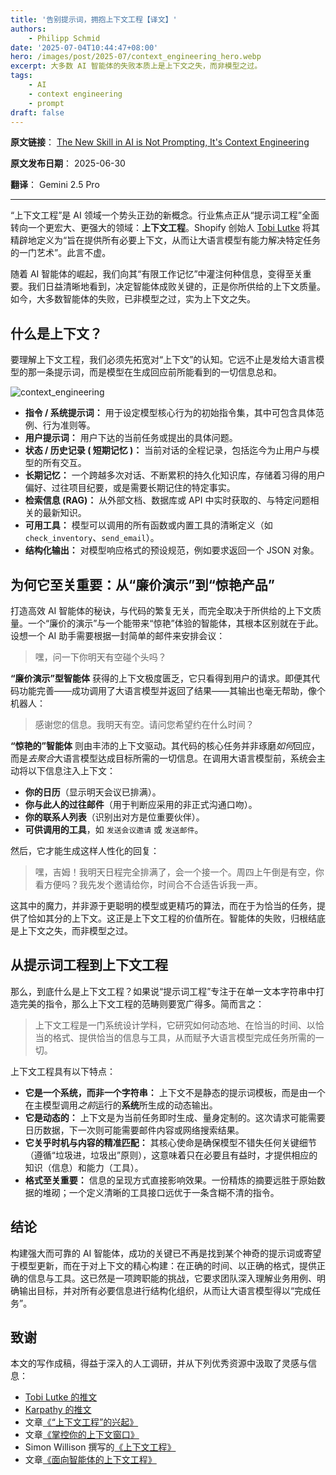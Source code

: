 ```yaml
---
title: '告别提示词，拥抱上下文工程【译文】'
authors:
    - Philipp Schmid
date: '2025-07-04T10:44:47+08:00'
hero: /images/post/2025-07/context_engineering_hero.webp
excerpt: 大多数 AI 智能体的失败本质上是上下文之失，而非模型之过。
tags:
    - AI
    - context engineering
    - prompt
draft: false
---
```


**原文链接**： [The New Skill in AI is Not Prompting, It's Context Engineering](https://www.philschmid.de/context-engineering)

**原文发布日期**： 2025-06-30

**翻译**： Gemini 2.5 Pro

---

“上下文工程”是 AI 领域一个势头正劲的新概念。行业焦点正从“提示词工程”全面转向一个更宏大、更强大的领域：**上下文工程**。Shopify 创始人 [Tobi Lutke](https://x.com/tobi/status/1935533422589399127) 将其精辟地定义为“旨在提供所有必要上下文，从而让大语言模型有能力解决特定任务的一门艺术”。此言不虚。

随着 AI 智能体的崛起，我们向其“有限工作记忆”中灌注何种信息，变得至关重要。我们日益清晰地看到，决定智能体成败关键的，正是你所供给的上下文质量。如今，大多数智能体的失败，已非模型之过，实为上下文之失。

## 什么是上下文？

要理解上下文工程，我们必须先拓宽对“上下文”的认知。它远不止是发给大语言模型的那一条提示词，而是模型在生成回应前所能看到的一切信息总和。

![context_engineering](/images/post/2025-07/context_engineering.webp)

- **指令 / 系统提示词：** 用于设定模型核心行为的初始指令集，其中可包含具体范例、行为准则等。
- **用户提示词：** 用户下达的当前任务或提出的具体问题。
- **状态 / 历史记录 ( 短期记忆 )：** 当前对话的全程记录，包括迄今为止用户与模型的所有交互。
- **长期记忆：** 一个跨越多次对话、不断累积的持久化知识库，存储着习得的用户偏好、过往项目纪要，或是需要长期记住的特定事实。
- **检索信息 (RAG)：** 从外部文档、数据库或 API 中实时获取的、与特定问题相关的最新知识。
- **可用工具：** 模型可以调用的所有函数或内置工具的清晰定义（如 `check_inventory`、`send_email`）。
- **结构化输出：** 对模型响应格式的预设规范，例如要求返回一个 JSON 对象。

## 为何它至关重要：从“廉价演示”到“惊艳产品”

打造高效 AI 智能体的秘诀，与代码的繁复无关，而完全取决于所供给的上下文质量。一个“廉价的演示”与一个能带来“惊艳”体验的智能体，其根本区别就在于此。设想一个 AI 助手需要根据一封简单的邮件来安排会议：

> 嘿，问一下你明天有空碰个头吗？

**“廉价演示”型智能体** 获得的上下文极度匮乏，它只看得到用户的请求。即便其代码功能完善——成功调用了大语言模型并返回了结果——其输出也毫无帮助，像个机器人：

> 感谢您的信息。我明天有空。请问您希望约在什么时间？

**“惊艳的”智能体** 则由丰沛的上下文驱动。其代码的核心任务并非琢磨*如何*回应，而是*去聚合*大语言模型达成目标所需的一切信息。在调用大语言模型前，系统会主动将以下信息注入上下文：

- **你的日历**（显示明天会议已排满）。
- **你与此人的过往邮件**（用于判断应采用的非正式沟通口吻）。
- **你的联系人列表**（识别出对方是位重要伙伴）。
- **可供调用的工具**，如 `发送会议邀请` 或 `发送邮件`。

然后，它才能生成这样人性化的回复：

> 嘿，吉姆！我明天日程完全排满了，会一个接一个。周四上午倒是有空，你看方便吗？我先发个邀请给你，时间合不合适告诉我一声。

这其中的魔力，并非源于更聪明的模型或更精巧的算法，而在于为恰当的任务，提供了恰如其分的上下文。这正是上下文工程的价值所在。智能体的失败，归根结底是上下文之失，而非模型之过。

## 从提示词工程到上下文工程

那么，到底什么是上下文工程？如果说“提示词工程”专注于在单一文本字符串中打造完美的指令，那么上下文工程的范畴则要宽广得多。简而言之：

> 上下文工程是一门系统设计学科，它研究如何动态地、在恰当的时间、以恰当的格式、提供恰当的信息与工具，从而赋予大语言模型完成任务所需的一切。

上下文工程具有以下特点：

- **它是一个系统，而非一个字符串：** 上下文不是静态的提示词模板，而是由一个在主模型调用*之前*运行的**系统**所生成的动态输出。
- **它是动态的：** 上下文是为当前任务即时生成、量身定制的。这次请求可能需要日历数据，下一次则可能需要邮件内容或网络搜索结果。
- **它关乎时机与内容的精准匹配：** 其核心使命是确保模型不错失任何关键细节（遵循“垃圾进，垃圾出”原则），这意味着只在必要且有益时，才提供相应的知识（信息）和能力（工具）。
- **格式至关重要：** 信息的呈现方式直接影响效果。一份精炼的摘要远胜于原始数据的堆砌；一个定义清晰的工具接口远优于一条含糊不清的指令。

## 结论

构建强大而可靠的 AI 智能体，成功的关键已不再是找到某个神奇的提示词或寄望于模型更新，而在于对上下文的精心构建：在正确的时间、以正确的格式，提供正确的信息与工具。这已然是一项跨职能的挑战，它要求团队深入理解业务用例、明确输出目标，并对所有必要信息进行结构化组织，从而让大语言模型得以“完成任务”。

## 致谢

本文的写作成稿，得益于深入的人工调研，并从下列优秀资源中汲取了灵感与信息：

- [Tobi Lutke 的推文](https://x.com/tobi/status/1935533422589399127)
- [Karpathy 的推文](https://x.com/karpathy/status/1937902205765607626)
- 文章[《“上下文工程”的兴起》](https://blog.langchain.com/the-rise-of-context-engineering/)
- 文章[《掌控你的上下文窗口》](https://github.com/humanlayer/12-factor-agents/blob/main/content/factor-03-own-your-context-window.md)
- Simon Willison 撰写的[《上下文工程》](https://simonwillison.net/2025/Jun/27/context-engineering/)
- 文章[《面向智能体的上下文工程》](https://rlancemartin.github.io/2025/06/23/context_engineering/) 
